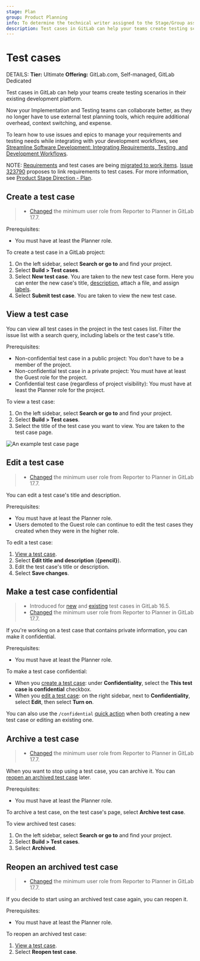 ```yaml
---
stage: Plan
group: Product Planning
info: To determine the technical writer assigned to the Stage/Group associated with this page, see https://handbook.gitlab.com/handbook/product/ux/technical-writing/#assignments
description: Test cases in GitLab can help your teams create testing scenarios in their existing development platform.
---
```


# Test cases

DETAILS:
**Tier:** Ultimate
**Offering:** GitLab.com, Self-managed, GitLab Dedicated

Test cases in GitLab can help your teams create testing scenarios in their existing development platform.

Now your Implementation and Testing teams can collaborate better, as they no longer have to
use external test planning tools, which require additional overhead, context switching, and expense.

<i class="fa fa-youtube-play youtube" aria-hidden="true"></i>
To learn how to use issues and epics to manage your requirements and testing needs
while integrating with your development workflows, see
[Streamline Software Development: Integrating Requirements, Testing, and Development Workflows](https://www.youtube.com/watch?v=wbfWM4y2VmM).
<!-- Video published on 2024-02-21 -->

NOTE:
[Requirements](../../user/project/requirements/index.md) and test cases are being
[migrated to work items](https://gitlab.com/groups/gitlab-org/-/epics/5171).
[Issue 323790](https://gitlab.com/gitlab-org/gitlab/-/issues/323790) proposes to link requirements to test cases.
For more information, see [Product Stage Direction - Plan](https://about.gitlab.com/direction/plan/).

## Create a test case

> - [Changed](https://gitlab.com/gitlab-org/gitlab/-/merge_requests/169256) the minimum user role from Reporter to Planner in GitLab 17.7.

Prerequisites:

- You must have at least the Planner role.

To create a test case in a GitLab project:

1. On the left sidebar, select **Search or go to** and find your project.
1. Select **Build > Test cases**.
1. Select **New test case**. You are taken to the new test case form. Here you can enter
   the new case's title, [description](../../user/markdown.md), attach a file, and assign [labels](../../user/project/labels.md).
1. Select **Submit test case**. You are taken to view the new test case.

## View a test case

You can view all test cases in the project in the test cases list. Filter the
issue list with a search query, including labels or the test case's title.

Prerequisites:

- Non-confidential test case in a public project: You don't have to be a member of the project.
- Non-confidential test case in a private project: You must have at least the Guest role for the project.
- Confidential test case (regardless of project visibility): You must have at least the Planner role for the project.

To view a test case:

1. On the left sidebar, select **Search or go to** and find your project.
1. Select **Build > Test cases**.
1. Select the title of the test case you want to view. You are taken to the test case page.

![An example test case page](img/test_case_show_v13_10.png)

## Edit a test case

> - [Changed](https://gitlab.com/gitlab-org/gitlab/-/merge_requests/169256) the minimum user role from Reporter to Planner in GitLab 17.7.

You can edit a test case's title and description.

Prerequisites:

- You must have at least the Planner role.
- Users demoted to the Guest role can continue to edit the test cases they created
  when they were in the higher role.

To edit a test case:

1. [View a test case](#view-a-test-case).
1. Select **Edit title and description** (**{pencil}**).
1. Edit the test case's title or description.
1. Select **Save changes**.

## Make a test case confidential

> - Introduced for [new](https://gitlab.com/gitlab-org/gitlab/-/issues/422121) and [existing](https://gitlab.com/gitlab-org/gitlab/-/issues/422120) test cases in GitLab 16.5.
> - [Changed](https://gitlab.com/gitlab-org/gitlab/-/merge_requests/169256) the minimum user role from Reporter to Planner in GitLab 17.7.

If you're working on a test case that contains private information, you can make it confidential.

Prerequisites:

- You must have at least the Planner role.

To make a test case confidential:

- When you [create a test case](#create-a-test-case): under **Confidentiality**, select the **This test case is confidential** checkbox.
- When you [edit a test case](#edit-a-test-case): on the right sidebar, next to **Confidentiality**, select **Edit**, then select **Turn on**.

You can also use the `/confidential` [quick action](../../user/project/quick_actions.md) when both creating a new test case
or editing an existing one.

## Archive a test case

> - [Changed](https://gitlab.com/gitlab-org/gitlab/-/merge_requests/169256) the minimum user role from Reporter to Planner in GitLab 17.7.

When you want to stop using a test case, you can archive it. You can [reopen an archived test case](#reopen-an-archived-test-case) later.

Prerequisites:

- You must have at least the Planner role.

To archive a test case, on the test case's page, select **Archive test case**.

To view archived test cases:

1. On the left sidebar, select **Search or go to** and find your project.
1. Select **Build > Test cases**.
1. Select **Archived**.

## Reopen an archived test case

> - [Changed](https://gitlab.com/gitlab-org/gitlab/-/merge_requests/169256) the minimum user role from Reporter to Planner in GitLab 17.7.

If you decide to start using an archived test case again, you can reopen it.

Prerequisites:

- You must have at least the Planner role.

To reopen an archived test case:

1. [View a test case](#view-a-test-case).
1. Select **Reopen test case**.
